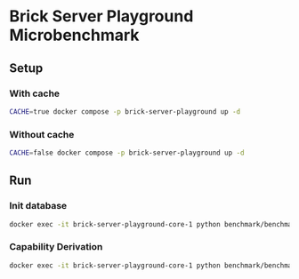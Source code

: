 # Brick Server Playground Microbenchmark

## Setup

### With cache

```bash
CACHE=true docker compose -p brick-server-playground up -d
```

### Without cache

```bash
CACHE=false docker compose -p brick-server-playground up -d
```

## Run

### Init database

```bash
docker exec -it brick-server-playground-core-1 python benchmark/benchmark.py init
```

### Capability Derivation

```bash
docker exec -it brick-server-playground-core-1 python benchmark/benchmark.py test capability
```
